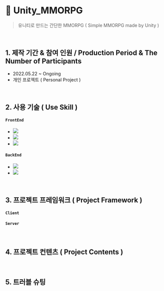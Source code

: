 # :pushpin: Unity_MMORPG
> 유니티로 만드는 간단한 MMORPG ( Simple MMORPG made by Unity )

</br>

## 1. 제작 기간 & 참여 인원 / Production Period & The Number of Participants
- 2022.05.22 ~ Ongoing
- 개인 프로젝트 ( Personal Project )

</br>

## 2. 사용 기술 ( Use Skill )
#### `FrontEnd`    
- <img src="https://img.shields.io/badge/Unity:2021.3.4f1-E8E8E8?style=flat&logo=Unity&logoColor=black"/>    
- <img src="https://img.shields.io/badge/Visual Studio 2022-5C2D91?style=flat&logo=Visual Studio&logoColor=white"/>    
- <img src="https://img.shields.io/badge/C%23-00599C?style=flat&logo=Csharp&logoColor=white"/>

#### `BackEnd`   
- <img src="https://img.shields.io/badge/Visual Studio 2022-5C2D91?style=flat&logo=Visual Studio&logoColor=white"/>   
- <img src="https://img.shields.io/badge/C%23-00599C?style=flat&logo=Csharp&logoColor=white"/>

</br>

## 3. 프로젝트 프레임워크 ( Project Framework )
#### `Client`   
#### `Server`   

</br>

## 4. 프로젝트 컨텐츠 ( Project Contents )   


</br>

## 5. 트러블 슈팅   

</br>
